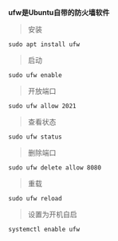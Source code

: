 **ufw是Ubuntu自带的防火墙软件**

> 安装

```
sudo apt install ufw
```

> 启动

```
sudo ufw enable
```

> 开放端口

```
sudo ufw allow 2021
```

> 查看状态

```
sudo ufw status
```

> 删除端口

```
sudo ufw delete allow 8080
```

> 重载

```
sudo ufw reload
```

> 设置为开机自启

```
systemctl enable ufw
```

